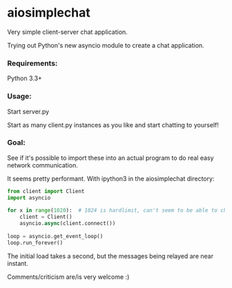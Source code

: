 aiosimplechat
=============

Very simple client-server chat application.

Trying out Python's new asyncio module to create a chat application.

### Requirements:
Python 3.3+

### Usage:
Start server.py

Start as many client.py instances as you like and start chatting to yourself!

### Goal:
See if it's possible to import these into an actual program to do real easy network communication.


It seems pretty performant.
With ipython3 in the aiosimplechat directory:
```python
from client import Client
import asyncio
  
for x in range(1020):  # 1024 is hardlimit, can't seem to be able to change it.
    client = Client()
    asyncio.async(client.connect())
    
loop = asyncio.get_event_loop()
loop.run_forever()
```

The initial load takes a second, but the messages being relayed are near instant.

  
Comments/criticism are/is very welcome :)
